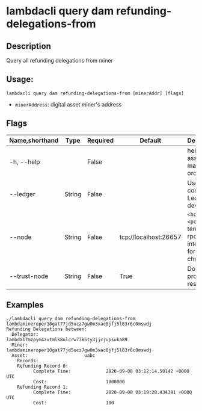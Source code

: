 # lambdacli query dam refunding-delegations-from

## Description

Query all refunding delegations from miner

## Usage:

```
lambdacli query dam refunding-delegations-from [minerAddr] [flags]
```

- `minerAddress`: digital asset miner's address

## Flags

| Name,shorthand | Type   | Required | Default               | Description                                                  |
| -------------- | ------ | -------- | --------------------- | ------------------------------------------------------------ |
| -h, --help     |        | False    |                       | help for asset-match-orders                    |
| --ledger       | String | False    |                       | Use a connected Ledger device                                |
| --node         | String | False    | tcp://localhost:26657 | `<host>:<port>`to tendermint rpc interface for this chain    |
| --trust-node   | String | False    | True                  | Don't verify proofs for responses                            |


## Examples
```
./lambdacli query dam refunding-delegations-from lambdamineroper10gat77jd5ucz7gw0m3xac8jfj5l83r6c0mswdj
Refunding Delegations between:
  Delegator:                 lambda17mzpym4zvtmlk8ulcrw77k5ty3jjcjupsuka89
  Miner:                     lambdamineroper10gat77jd5ucz7gw0m3xac8jfj5l83r6c0mswdj
  Asset:                     uabc
	Records:
	Refunding Record 0:
          Complete Time:             2020-09-08 03:12:14.50142 +0000 UTC
          Cost:                      1000000
	Refunding Record 1:
          Complete Time:             2020-09-08 03:19:28.434391 +0000 UTC
          Cost:                      100
```


